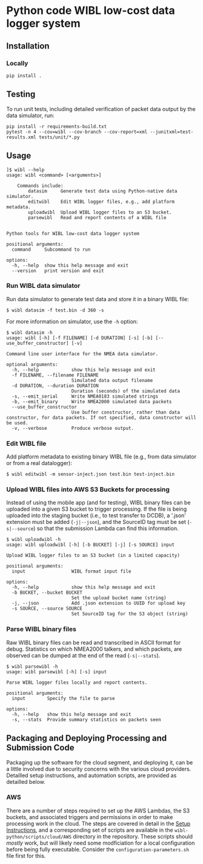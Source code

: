 # Python code WIBL low-cost data logger system

## Installation

### Locally
```
pip install .
```

## Testing
To run unit tests, including detailed verification of packet data output by the data simulator, run:
```
pip install -r requirements-build.txt
pytest -n 4 --cov=wibl --cov-branch --cov-report=xml --junitxml=test-results.xml tests/unit/*.py
```

## Usage
```
]$ wibl --help
usage: wibl <command> [<arguments>]

    Commands include:
        datasim     Generate test data using Python-native data simulator.
        editwibl    Edit WIBL logger files, e.g., add platform metadata.
        uploadwibl  Upload WIBL logger files to an S3 bucket.
        parsewibl   Read and report contents of a WIBL file
                

Python tools for WIBL low-cost data logger system

positional arguments:
  command     Subcommand to run

options:
  -h, --help  show this help message and exit
  --version   print version and exit
```

### Run WIBL data simulator
Run data simulator to generate test data and store it in a binary WIBL file:
```
$ wibl datasim -f test.bin -d 360 -s
```

For more information on simulator, use the `-h` option:
```
$ wibl datasim -h
usage: wibl [-h] [-f FILENAME] [-d DURATION] [-s] [-b] [--use_buffer_constructor] [-v]

Command line user interface for the NMEA data simulator.

optional arguments:
  -h, --help            show this help message and exit
  -f FILENAME, --filename FILENAME
                        Simulated data output filename
  -d DURATION, --duration DURATION
                        Duration (seconds) of the simulated data
  -s, --emit_serial     Write NMEA0183 simulated strings
  -b, --emit_binary     Write NMEA2000 simulated data packets
  --use_buffer_constructor
                        Use buffer constructor, rather than data constructor, for data packets. If not specified, data constructor will be used.
  -v, --verbose         Produce verbose output.
```

### Edit WIBL file
Add platform metadata to existing binary WIBL file (e.g., from data simulator or from a real datalogger):
```
$ wibl editwibl -m sensor-inject.json test.bin test-inject.bin
```

### Upload WIBL files into AWS S3 Buckets for processing
Instead of using the mobile app (and for testing), WIBL binary files can be uploaded into a given S3 bucket to trigger processing.  If the file is being uploaded into the staging bucket (i.e., to test transfer to DCDB), a '.json' extension must be added (``-j|--json``), and the SourceID tag must be set (``-s|--source``) so that the submission Lambda can find this information.
```
$ wibl uploadwibl -h
usage: wibl uploadwibl [-h] [-b BUCKET] [-j] [-s SOURCE] input

Upload WIBL logger files to an S3 bucket (in a limited capacity)

positional arguments:
  input                 WIBL format input file

options:
  -h, --help            show this help message and exit
  -b BUCKET, --bucket BUCKET
                        Set the upload bucket name (string)
  -j, --json            Add .json extension to UUID for upload key
  -s SOURCE, --source SOURCE
                        Set SourceID tag for the S3 object (string)
```

### Parse WIBL binary files
Raw WIBL binary files can be read and transcribed in ASCII format for debug.  Statistics on which NMEA2000 talkers, and which packets, are observed can be dumped at the end of the read (``-s|--stats``).
```
$ wibl parsewibl -h
usage: wibl parsewibl [-h] [-s] input

Parse WIBL logger files locally and report contents.

positional arguments:
  input        Specify the file to parse

options:
  -h, --help   show this help message and exit
  -s, --stats  Provide summary statistics on packets seen
```

## Packaging and Deploying Processing and Submission Code
Packaging up the software for the cloud segment, and deploying it, can be a little involved due to security concerns with the various cloud providers.  Detailled setup instructions, and automation scripts, are provided as detailled below.

### AWS
There are a number of steps required to set up the AWS Lambdas, the S3 buckets, and associated triggers and permissions in order to make processing work in the cloud.  The steps are covered in detail in the [Setup Instructions](scripts/AWSCloudSetup.md), and a corresponding set of scripts are available in the `wibl-python/scripts/cloud/AWS` directory in the repository.  These scripts should *mostly* work, but will likely need some modficiation for a local configuration before being fully executable.  Consider the `configuration-parameters.sh` file first for this.
